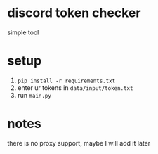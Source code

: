 # discord token checker

simple tool

# setup

1. `pip install -r requirements.txt`
2. enter ur tokens in `data/input/token.txt`
3. run `main.py`

# notes

there is no proxy support, maybe I will add it later
